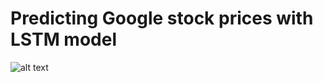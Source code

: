 # Predicting Google stock prices with LSTM model

![alt text](https://raw.githubusercontent.com/RadSebastian/Google-stock-price-prediction-LSTM/rsltImg/final_result.png)
